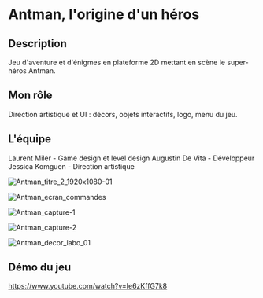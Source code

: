 # Antman, l'origine d'un héros

## Description

Jeu d'aventure et d'énigmes en plateforme 2D mettant en scène le super-héros Antman.
 

## Mon rôle

Direction artistique et UI : décors, objets interactifs, logo, menu du jeu.

 
## L'équipe

Laurent Miler - Game design et level design
Augustin De Vita - Développeur
Jessica Komguen - Direction artistique

![Antman_titre_2_1920x1080-01](https://github.com/user-attachments/assets/19a2d45c-e10f-4b43-9024-d99961a2545b)

![Antman_ecran_commandes](https://github.com/user-attachments/assets/55ce12b3-ea2b-49ed-a653-1687665d778c)

![Antman_capture-1](https://github.com/user-attachments/assets/32941b1c-c557-4f2b-b999-86c70347c2f9)

![Antman_capture-2](https://github.com/user-attachments/assets/ff76bd88-fc04-4496-99bd-a54737096334)

![Antman_decor_labo_01](https://github.com/user-attachments/assets/d3cc0ec7-f8e1-453a-ba17-f87c6c2b60c1)


## Démo du jeu

https://www.youtube.com/watch?v=Ie6zKffG7k8
